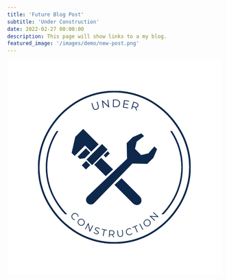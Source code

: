 ```yaml
---
title: 'Future Blog Post'
subtitle: 'Under Construction' 
date: 2022-02-27 00:00:00
description: This page will show links to a my blog.
featured_image: '/images/demo/new-post.png'
---
```


![](/images/demo/Under-C.png)

